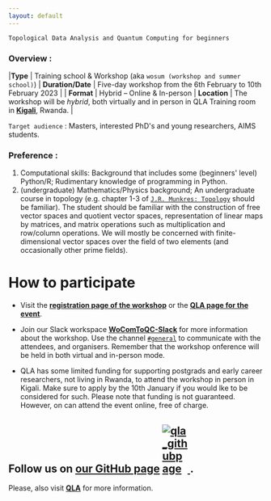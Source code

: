 ```yaml
---
layout: default
---
```



 `Topological Data Analysis and Quantum Computing for beginners`


### Overview : 


|**Type** |    Training school & Workshop (aka `wosum (workshop and summer school)`)
| **Duration/Date** | Five-day workshop from the 6th February to 10th February 2023 |
| **Format** | Hybrid – Online & In-person
| **Location** | The workshop will be *hybrid*, both virtually and in person in QLA Training room in [**Kigali**](https://goo.gl/maps/V3sVz7VZiTpwLrPW9), Rwanda. |

 
 `Target audience` : Masters, interested PhD's and young researchers, AIMS students.
 
 
 ### Preference : 
 
   1. Computational skills: Background that includes some (beginners' level) Python/R; Rudimentary knowledge of programming in Python.    
   2. (undergraduate) Mathematics/Physics background; An undergraduate course in topology (e.g. chapter 1-3 of [`J.R. Munkres: Topology`](https://www.amazon.com/Topology-2nd-James-Munkres/dp/0131816292) should be familiar). The student should be familiar with the construction of free vector spaces and quotient vector spaces, representation of linear maps by matrices, and matrix operations such as multiplication and row/column operations. We will mostly be concerned with finite-dimensional vector spaces over the field of two elements (and occasionally other prime fields).







# How to participate

- Visit the [**registration page of the workshop**](https://forms.office.com/pages/responsepage.aspx?id=6IW_BWzwEUe-0OVajAezTLde7uP09t1OvWn4hSgwq89UQ0g3TlE0S1VSWjNPTkxVRzU4VkNEMEk2MC4u) or the [**QLA page for the event**](https://quantumleapafrica.org/event/computational-topology-quantum-computing/).

- Join our Slack workspace [**WoComToQC-Slack**](https://join.slack.com/t/wocomtoqc/shared_invite/zt-1m9fmhp82-rrOnfEMqyc3tA0O0bBPGvg) for more information about the workshop.  Use the channel [`#general`](https://app.slack.com/client/T04H08KM0MP/C04HBADVDDE/thread/C04H1C2JKRP-1672091489.278389) to communicate with the attendees, and organisers. Remember that the workshop onference will be held in both virtual and in-person mode. 

- QLA has some limited funding for supporting postgrads and early career researchers, not living in Rwanda, to attend the workshop in person in Kigali. Make sure to apply by the 10th January if you would lke to be considered for such. Please note that funding is not guaranteed. However, on can attend the event online, free of charge.



## Follow us on [**our GitHub page**](https://github.com/gabayae) <a href="https://github.com/QLA-ML-DS" ><img src="assets/images/logo-github.PNG" style="float:center; max-width: 50px; display: inline" alt="qla_githubpage"/> </a>.



Please, also visit [**QLA**](https://quantumleapafrica.org/) for more information.





